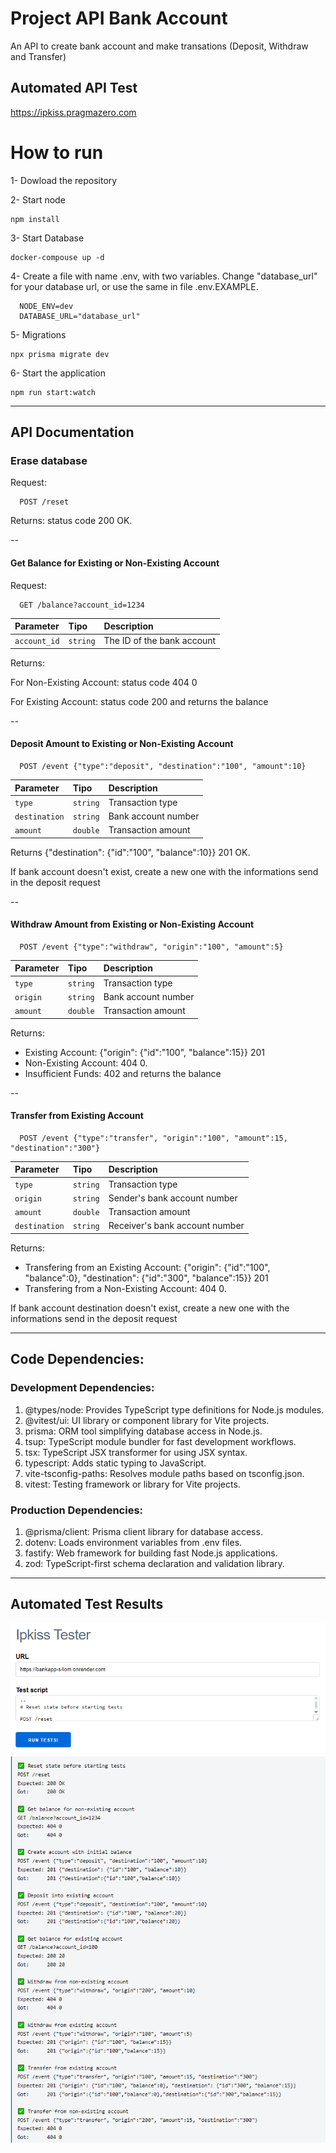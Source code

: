 # Project API Bank Account

An API to create bank account and make transations (Deposit, Withdraw and Transfer)

## Automated API Test
https://ipkiss.pragmazero.com

# How to run
 1- Dowload the repository
 
 2- Start node
 ```
 npm install
 ```
 3- Start Database
```
docker-compouse up -d
```
4- Create a file with name .env, with two variables. Change "database_url" for your database url, or use the same in file .env.EXAMPLE.
```
  NODE_ENV=dev 
  DATABASE_URL="database_url" 
```

5- Migrations
 ```
npx prisma migrate dev
 ```
6- Start the application
```
npm run start:watch
```

--------------------------------------------------
## API Documentation

### Erase database 
Request:
```http
  POST /reset
```
Returns: status code 200 OK.

--
####  Get Balance for Existing or Non-Existing Account

Request:
```http
  GET /balance?account_id=1234
```

| Parameter   | Tipo       | Description                                   |
| :---------- | :--------- | :------------------------------------------ |
| `account_id`      | `string` | The ID of the bank account |

Returns:
  <p>For Non-Existing Account: status code 404 0 </p>
  <p>For Existing Account: status code 200 and returns the balance </p>

--
#### Deposit Amount to Existing or Non-Existing Account

```http
  POST /event {"type":"deposit", "destination":"100", "amount":10}
```

| Parameter   | Tipo       | Description                           |
| :---------- | :--------- | :---------------------------------- |
| `type` | `string` |  Transaction type |
| `destination` | `string` | Bank account number|
| `amount` | `double` |  Transaction amount |

Returns {"destination": {"id":"100", "balance":10}} 201 OK.
<p>If bank account doesn't exist, create a new one with the informations send in the deposit request</p>

--
#### Withdraw Amount from Existing or Non-Existing Account

```http
  POST /event {"type":"withdraw", "origin":"100", "amount":5}
```

| Parameter   | Tipo       | Description                                   |
| :---------- | :--------- | :------------------------------------------ |
| `type`      | `string` |  Transaction type |
| `origin` | `string` |  Bank account number |
| `amount` | `double` |  Transaction amount |


Returns:
  - Existing Account: {"origin": {"id":"100", "balance":15}} 201
  - Non-Existing Account: 404 0.
  - Insufficient Funds: 402 and returns the balance

--
#### Transfer from Existing Account 

```http
  POST /event {"type":"transfer", "origin":"100", "amount":15, "destination":"300"}
```

| Parameter   | Tipo       | Description                                   |
| :---------- | :--------- | :------------------------------------------ |
| `type`      | `string` |  Transaction type |
| `origin` | `string` | Sender's bank account number |
| `amount` | `double` | Transaction amount |
| `destination` | `string` |  Receiver's bank account number |

Returns:
  - Transfering from an Existing Account: {"origin": {"id":"100", "balance":0}, "destination": {"id":"300", "balance":15}} 201
  - Transfering from a Non-Existing Account: 404 0.

<p>If bank account destination doesn't exist, create a new one with the informations send in the deposit request</p>


---------------------------------------------------------
## Code Dependencies:
### Development Dependencies:
1. @types/node: Provides TypeScript type definitions for Node.js modules.
2. @vitest/ui: UI library or component library for Vite projects.
3. prisma: ORM tool simplifying database access in Node.js.
4. tsup: TypeScript module bundler for fast development workflows.
5. tsx: TypeScript JSX transformer for using JSX syntax.
6. typescript: Adds static typing to JavaScript.
7. vite-tsconfig-paths: Resolves module paths based on tsconfig.json.
8. vitest: Testing framework or library for Vite projects.

### Production Dependencies:
1. @prisma/client: Prisma client library for database access.
2. dotenv: Loads environment variables from .env files.
3. fastify: Web framework for building fast Node.js applications.
4. zod: TypeScript-first schema declaration and validation library.

----------------------------------------------------
## Automated Test Results

![alt text](https://github.com/gustavolyra/bankapp/blob/main/images/test_config.PNG)
![alt text](https://github.com/gustavolyra/bankapp/blob/main/images/test_results.PNG)

